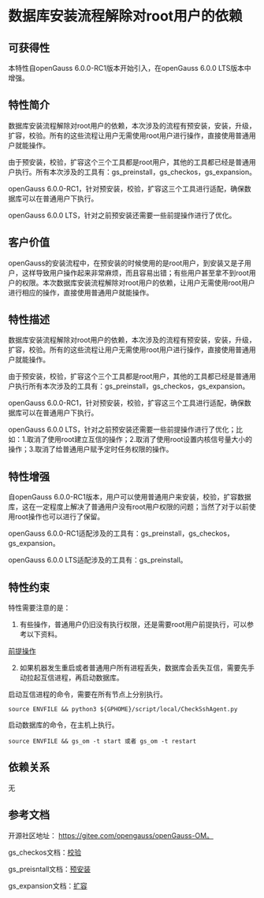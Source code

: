 # 数据库安装流程解除对root用户的依赖

## 可获得性<a name="section56086982"></a>

本特性自openGauss 6.0.0-RC1版本开始引入，在openGauss 6.0.0 LTS版本中增强。

## 特性简介<a name="section35020791"></a>

数据库安装流程解除对root用户的依赖，本次涉及的流程有预安装，安装，升级，扩容，校验。所有的这些流程让用户无需使用root用户进行操作，直接使用普通用户就能操作。

由于预安装，校验，扩容这个三个工具都是root用户，其他的工具都已经是普通用户执行。所有本次涉及的工具有：gs_preinstall，gs_checkos，gs_expansion。

openGauss 6.0.0-RC1，针对预安装，校验，扩容这三个工具进行适配，确保数据库可以在普通用户下执行。

openGauss 6.0.0 LTS，针对之前预安装还需要一些前提操作进行了优化。

## 客户价值<a name="section46751668"></a>

openGauss的安装流程中，在预安装的时候使用的是root用户，到安装又是子用户，这样导致用户操作起来非常麻烦，而且容易出错；有些用户甚至拿不到root用户的权限。本次数据库安装流程解除对root用户的依赖，让用户无需使用root用户进行相应的操作，直接使用普通用户就能操作。

## 特性描述<a name="section18111828"></a>

数据库安装流程解除对root用户的依赖，本次涉及的流程有预安装，安装，升级，扩容，校验。所有的这些流程让用户无需使用root用户进行操作，直接使用普通用户就能操作。

由于预安装，校验，扩容这个三个工具都是root用户，其他的工具都已经是普通用户执行所有本次涉及的工具有：gs_preinstall，gs_checkos，gs_expansion。

openGauss 6.0.0-RC1，针对预安装，校验，扩容这三个工具进行适配，确保数据库可以在普通用户下执行。

openGauss 6.0.0 LTS，针对之前预安装还需要一些前提操作进行了优化；比如：1.取消了使用root建立互信的操作；2.取消了使用root设置内核信号量大小的操作；3.取消了给普通用户赋予定时任务权限的操作。

## 特性增强<a name="section28788730"></a>

自openGauss 6.0.0-RC1版本，用户可以使用普通用户来安装，校验，扩容数据库，这在一定程度上解决了普通用户没有root用户权限的问题；当然了对于以前使用root操作也可以进行了保留。

openGauss 6.0.0-RC1适配涉及的工具有：gs_preinstall，gs_checkos，gs_expansion。

openGauss 6.0.0 LTS适配涉及的工具有：gs_preinstall。

## 特性约束<a name="section06531946143616"></a>

特性需要注意的是：

1.  有些操作，普通用户仍旧没有执行权限，还是需要root用户前提执行，可以参考以下资料。

<a href="../InstallationGuide/前提操作.md">前提操作</a>

2.  如果机器发生重启或者普通用户所有进程丢失，数据库会丢失互信，需要先手动拉起互信进程，再启动数据库。

启动互信进程的命令，需要在所有节点上分别执行。

```
source ENVFILE && python3 ${GPHOME}/script/local/CheckSshAgent.py
```

启动数据库的命令，在主机上执行。

```
source ENVFILE && gs_om -t start 或者 gs_om -t restart
```


## 依赖关系<a name="section57771982"></a>

无

## 参考文档<a name="section57771982"></a>

开源社区地址： https://gitee.com/opengauss/openGauss-OM。

gs_checkos文档：<a href="../ToolandCommandReference/gs_checkos.md">校验</a>

gs_preisntall文档：<a href="../ToolandCommandReference/gs_preinstall.md">预安装</a>

gs_expansion文档：<a href="../ToolandCommandReference/gs_expansion.md">扩容</a>
